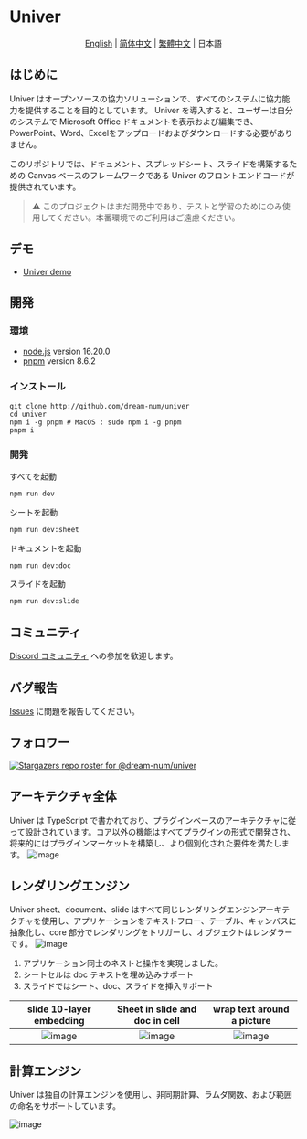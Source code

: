 # Univer

<p align="center">
  <a href="../../../README.md">English</a>
  |
  <a href="../zh-CN/README.md">简体中文</a>
  |
  <a href="../zh-HK/README.md">繁體中文</a>
  |
  日本語
</p>

## はじめに

Univer はオープンソースの協力ソリューションで、すべてのシステムに協力能力を提供することを目的としています。 Univer を導入すると、ユーザーは自分のシステムで Microsoft Office ドキュメントを表示および編集でき、PowerPoint、Word、Excelをアップロードおよびダウンロードする必要がありません。

このリポジトリでは、ドキュメント、スプレッドシート、スライドを構築するための Canvas ベースのフレームワークである Univer のフロントエンドコードが提供されています。

> ⚠️ このプロジェクトはまだ開発中であり、テストと学習のためにのみ使用してください。本番環境でのご利用はご遠慮ください。

## デモ

- [Univer demo](https://dream-num.github.io/univer-demo/)

## 開発

### 環境

- [node.js](https://nodejs.org) version 16.20.0
- [pnpm](https://pnpm.io) version 8.6.2

### インストール

```
git clone http://github.com/dream-num/univer
cd univer
npm i -g pnpm # MacOS : sudo npm i -g pnpm
pnpm i
```

### 開発

すべてを起動

```bash
npm run dev

```

シートを起動

```bash
npm run dev:sheet
```

ドキュメントを起動

```bash
npm run dev:doc
```

スライドを起動

```bash
npm run dev:slide
```

## コミュニティ

[Discord コミュニティ](https://discord.gg/w2f6VUKw) への参加を歓迎します。

## バグ報告

[Issues](http://github.com/dream-num/univer/issues) に問題を報告してください。

## フォロワー

[![Stargazers repo roster for @dream-num/univer](https://reporoster.com/stars/dream-num/univer)](https://github.com/dream-num/univer/stargazers)

## アーキテクチャ全体

Univer は TypeScript で書かれており、プラグインベースのアーキテクチャに従って設計されています。コア以外の機能はすべてプラグインの形式で開発され、将来的にはプラグインマーケットを構築し、より個別化された要件を満たします。
![image](../../source/overall.png)

## レンダリングエンジン

Univer sheet、document、slide はすべて同じレンダリングエンジンアーキテクチャを使用し、アプリケーションをテキストフロー、テーブル、キャンバスに抽象化し、core 部分でレンダリングをトリガーし、オブジェクトはレンダラーです。
![image](../../source/Render%20Engine.png)

1. アプリケーション同士のネストと操作を実現しました。
2. シートセルは doc テキストを埋め込みサポート
3. スライドではシート、doc、スライドを挿入サポート

|     slide 10-layer embedding      |         Sheet in slide and doc in cell         |   wrap text around a picture    |
| :-------------------------------: | :--------------------------------------------: | :-----------------------------: |
| ![image](../../source/Slide.png) | ![image](../../source/Sheet%20in%20slide.png) | ![image](../../source/doc.png) |

## 計算エンジン

Univer は独自の計算エンジンを使用し、非同期計算、ラムダ関数、および範囲の命名をサポートしています。

![image](../../source/Formula%20Engine.png)
